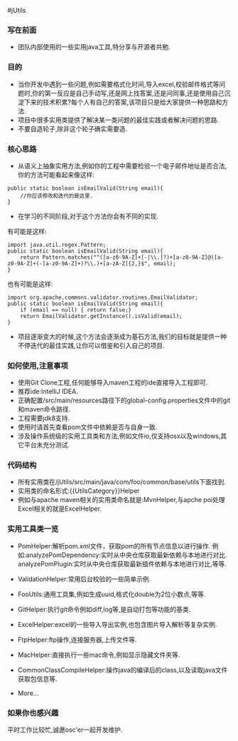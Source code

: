 #jUtils

### 写在前面
- 团队内部使用的一些实用java工具,特分享与开源者共勉.

### 目的
- 当你开发中遇到一些问题,例如需要格式化时间,导入excel,校验邮件格式等问题时,你的第一反应是自己手动写,还是网上找答案,还是问同事,还是使用自己沉淀下来的技术积累?每个人有自己的答案,该项目只是给大家提供一种思路和方法.
- 项目中很多实用类提供了解决某一类问题的最佳实践或者解决问题的思路.
- 不要自造轮子,除非这个轮子确实需要造.

### 核心思路
- 从语义上抽象实用方法,例如你的工程中需要检验一个电子邮件地址是否合法,你的方法可能看起来像这样:

```
public static boolean isEmailValid(String email){
    //你应该修改和迭代的是这里.
}
```

- 在学习的不同阶段,对于这个方法你会有不同的实现.

有可能是这样:
```
import java.util.regex.Pattern;
public static boolean isEmailValid(String email){
    return Pattern.matches("^([a-z0-9A-Z]+[-|\\.]?)+[a-z0-9A-Z]@([a-z0-9A-Z]+(-[a-z0-9A-Z]+)?\\.)+[a-zA-Z]{2,}$", email);
}
```

也有可能是这样:
```
import org.apache.commons.validator.routines.EmailValidator;
public static boolean isEmailValid(String email){
    if (email == null) { return false;}
    return EmailValidator.getInstance().isValid(email);
}
```

- 项目逐渐变大的时候,这个方法会逐渐成为基石方法,我们的目标就是提供一种不停迭代的最佳实践,让你可以借鉴和引入自己的项目.

### 如何使用,注意事项
- 使用Git Clone工程,任何能够导入maven工程的ide直接导入工程即可.
- 推荐ide:IntelliJ IDEA.
- 正确配置/src/main/resources路径下的global-config.properties文件中的git和maven命令路径.
- 工程需要jdk8支持.
- 使用时请首先查看pom文件中依赖是否与自身一致.
- 涉及操作系统级的实用工具类和方法,例如文件io,仅支持osx以及windows,其它平台未充分测试.

### 代码结构
- 所有实用类在/jUtils/src/main/java/com/foo/common/base/utils下面找到.
- 实用类的命名形式:{{UtilsCategory}}Helper
- 例如与apache maven相关的实用类命名就是:MvnHelper,与apche poi处理Excel相关的就是ExcelHelper.

### 实用工具类一览
- PomHelper:解析pom.xml文件，获取pom的所有节点信息以进行操作. 例如:analyzePomDependency:实时从中央仓库获取最新依赖与本地进行对比.
 analyzePomPlugin:实时从中央仓库获取最新插件依赖与本地进行对比,等等.
 
- ValidationHelper:常用后台校验的一些简单示例.

- FooUtils:通用工具集,例如生成uuid,格式化double为2位小数点,等等.

- GitHelper:执行git命令例如diff,log等,是自动打包等功能的基类.

- ExcelHelper:excel的一些导入导出实例,也包含图片导入解析等复杂实例.

- FtpHelper:ftp操作,连接服务器,上传文件等.

- MacHelper:直接执行一些mac命令,例如显示隐藏文件夹等.

- CommonClassCompileHelper:操作java的编译后的class,以及读取java文件获取包信息等.

- More...


### 如果你也感兴趣
平时工作比较忙,诚邀osc'er一起开发维护.